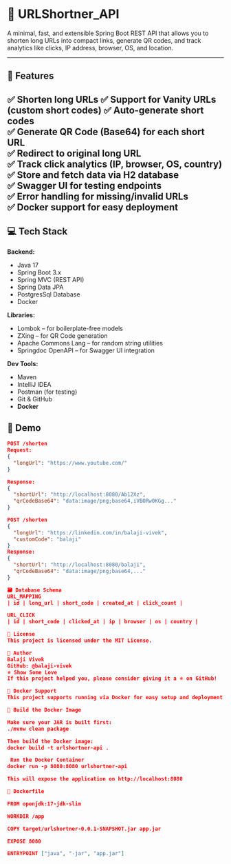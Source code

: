 # 🔗 URLShortner_API

A minimal, fast, and extensible Spring Boot REST API that allows you to shorten long URLs into compact links, generate QR codes, and track analytics like clicks, IP address, browser, OS, and location.

---

## 🚀 Features

✅ Shorten long URLs  ✅ Support for Vanity URLs (custom short codes)
✅ Auto-generate short codes  
✅ Generate QR Code (Base64) for each short URL  
✅ Redirect to original long URL  
✅ Track click analytics (IP, browser, OS, country)  
✅ Store and fetch data via H2 database  
✅ Swagger UI for testing endpoints  
✅ Error handling for missing/invalid URLs  
✅ Docker support for easy deployment
---

## 💻 Tech Stack

**Backend:**
- Java 17
- Spring Boot 3.x
- Spring MVC (REST API)
- Spring Data JPA
- PostgresSql Database
- Docker

**Libraries:**
- Lombok – for boilerplate-free models
- ZXing – for QR Code generation
- Apache Commons Lang – for random string utilities
- Springdoc OpenAPI – for Swagger UI integration

**Dev Tools:**
- Maven
- IntelliJ IDEA
- Postman (for testing)
- Git & GitHub
- **Docker**

## 📸 Demo

```json
POST /shorten
Request:
{
  "longUrl": "https://www.youtube.com/"
}

Response:
{
  "shortUrl": "http://localhost:8080/Ab12Xz",
  "qrCodeBase64": "data:image/png;base64,iVBORw0KGg..."
}

POST /shorten
{
  "longUrl": "https://linkedin.com/in/balaji-vivek",
  "customCode": "balaji"
}
Response:
{
  "shortUrl": "http://localhost:8080/balaji",
  "qrCodeBase64": "data:image/png;base64,..."
}

🗃️ Database Schema
URL_MAPPING
| id | long_url | short_code | created_at | click_count |

URL_CLICK
| id | short_code | clicked_at | ip | browser | os | country |

📜 License
This project is licensed under the MIT License.

🙌 Author
Balaji Vivek
GitHub: @balaji-vivek
⭐️ Show Some Love
If this project helped you, please consider giving it a ⭐️ on GitHub!

🐳 Docker Support
This project supports running via Docker for easy setup and deployment.

🔧 Build the Docker Image

Make sure your JAR is built first:
./mvnw clean package

Then build the Docker image:
docker build -t urlshortner-api .

 Run the Docker Container
docker run -p 8080:8080 urlshortner-api

This will expose the application on http://localhost:8080

📄 Dockerfile

FROM openjdk:17-jdk-slim

WORKDIR /app

COPY target/urlshortner-0.0.1-SNAPSHOT.jar app.jar

EXPOSE 8080

ENTRYPOINT ["java", "-jar", "app.jar"]



